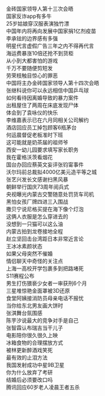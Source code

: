 金砖国家领导人第十三次会晤  
国家反诈app有多牛  
25岁姑娘穿汉服表演独竹漂  
中国年内将再向发展中国家捐1亿剂疫苗  
李承铉的边界感有多强  
明星代言虚假广告三年之内不得再代言  
海运费暴涨10倍还抢不到货柜  
从小到大都害怕的游戏  
千万不要随便剪短发  
劳荣枝触目惊心的罪恶  
中国将主办金砖国家领导人第十四次会晤  
张继科说你可以永远相信中国乒乓球  
如何看待因离婚导致的暴力案件  
出租屋住了两周在床底发现尸体  
体会到了袁咏仪的快乐  
李维嘉表示已在六月同相关公司解约  
酒店回应员工掉包顾客6瓶茅台  
何运晨督促老板准时下班  
这可能就是奶茶届的祖师爷  
西安一幼儿园要求填写家长职务  
我在霍格沃茨看烟花  
国台办回应蔡英文妄评张钧甯事件  
沃尔玛前总裁拟4000亿美元造平等之城  
张艺兴发长文感谢扫黑风暴  
朝鲜举行国庆73周年阅兵式  
央视曝光内蒙古交警随意处罚货车司机  
黑怕女孩厂牌四进三入围战  
撒贝宁说尼格买提在海下像个灯泡  
这俩人衣服是怎么穿进去的  
没想到一只猫可以这么油  
内蒙古拍到龙卷接地全程  
赵立坚回击台湾距日本非常近言论  
王冰冰素颜状态  
如果父母突然不催婚  
情侣聊天中奇怪的关注点  
上海一高校开学包裹多到把路堵死  
S11赛程公布  
男生打伤猥亵少女者一审获刑6个月  
三星堆惊艳金面罩被3D还原  
食堂阿姨接消防员母亲电话不报忧  
当你给东北男友画大饼时  
张淇舞台氛围感  
陈芋汐说最大的竞争对手是自己  
张智霖认布瑞吉当干儿子  
电影陪你很久很久上映  
冰箱食物的合理摆放方式  
被林更新醉酒戏笑死  
最有效的止泪方法  
我国发射成功中星9B卫星  
你为什么放弃了考研  
结婚后必须要改口吗  
腾讯回应60岁老人凌晨王者五杀  
